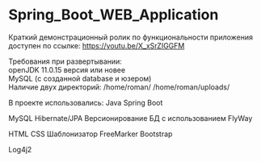 # Spring_Boot_WEB_Application

Краткий демонстрационный ролик по функциональности приложения доступен по ссылке: https://youtu.be/X_xSrZIGGFM



Требования при развертывании:
<br>
openJDK 11.0.15 версия или новее
<br>
MySQL (с созданной database и юзером)
<br>
Наличие двух директорий:
/home/roman/
/home/roman/uploads/


В проекте использовались:
Java 
Spring Boot

MySQL
Hibernate/JPA
Версионирование БД с использованием FlyWay

HTML
CSS
Шаблонизатор FreeMarker
Bootstrap

Log4j2



